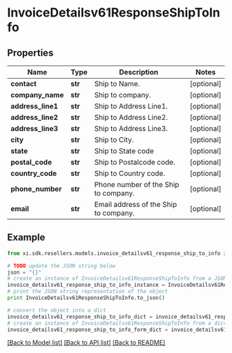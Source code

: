 # InvoiceDetailsv61ResponseShipToInfo


## Properties

Name | Type | Description | Notes
------------ | ------------- | ------------- | -------------
**contact** | **str** | Ship to Name. | [optional] 
**company_name** | **str** | Ship to company. | [optional] 
**address_line1** | **str** | Ship to Address Line1. | [optional] 
**address_line2** | **str** | Ship to Address Line2. | [optional] 
**address_line3** | **str** | Ship to Address Line3. | [optional] 
**city** | **str** | Ship to City. | [optional] 
**state** | **str** | Ship to State code | [optional] 
**postal_code** | **str** | Ship to Postalcode code. | [optional] 
**country_code** | **str** | Ship to Country code. | [optional] 
**phone_number** | **str** | Phone number of the Ship to company. | [optional] 
**email** | **str** | Email address of the Ship to company. | [optional] 

## Example

```python
from xi.sdk.resellers.models.invoice_detailsv61_response_ship_to_info import InvoiceDetailsv61ResponseShipToInfo

# TODO update the JSON string below
json = "{}"
# create an instance of InvoiceDetailsv61ResponseShipToInfo from a JSON string
invoice_detailsv61_response_ship_to_info_instance = InvoiceDetailsv61ResponseShipToInfo.from_json(json)
# print the JSON string representation of the object
print InvoiceDetailsv61ResponseShipToInfo.to_json()

# convert the object into a dict
invoice_detailsv61_response_ship_to_info_dict = invoice_detailsv61_response_ship_to_info_instance.to_dict()
# create an instance of InvoiceDetailsv61ResponseShipToInfo from a dict
invoice_detailsv61_response_ship_to_info_form_dict = invoice_detailsv61_response_ship_to_info.from_dict(invoice_detailsv61_response_ship_to_info_dict)
```
[[Back to Model list]](../README.md#documentation-for-models) [[Back to API list]](../README.md#documentation-for-api-endpoints) [[Back to README]](../README.md)


